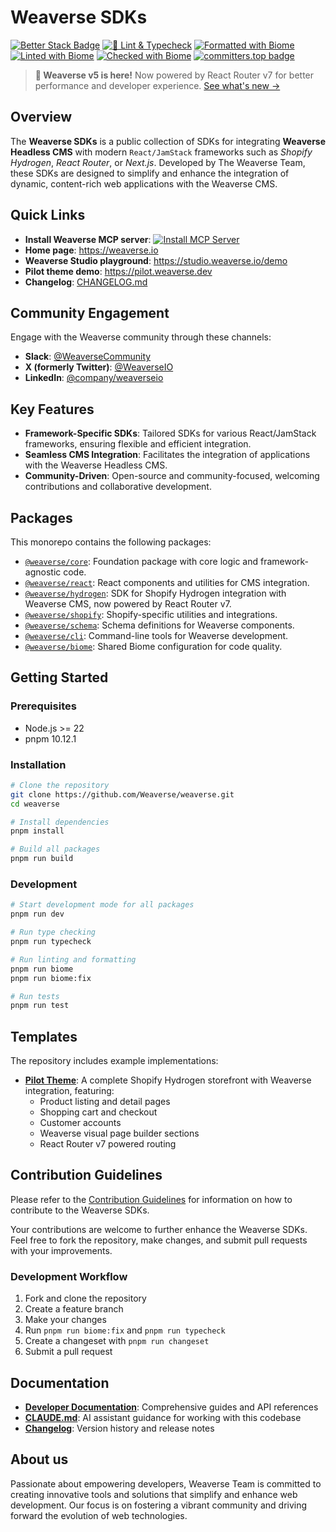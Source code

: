 # Weaverse SDKs

[![Better Stack Badge](https://uptime.betterstack.com/status-badges/v1/monitor/vif3.svg)](https://wvse.cc/weaverse-status)
[![🚀 Lint & Typecheck](https://github.com/Weaverse/weaverse/actions/workflows/check.yml/badge.svg)](https://github.com/Weaverse/weaverse/actions/workflows/check.yml)
[![Formatted with Biome](https://img.shields.io/badge/Formatted_with-Biome-60a5fa?style=flat&logo=biome)](https://biomejs.dev/)
[![Linted with Biome](https://img.shields.io/badge/Linted_with-Biome-60a5fa?style=flat&logo=biome)](https://biomejs.dev)
[![Checked with Biome](https://img.shields.io/badge/Checked_with-Biome-60a5fa?style=flat&logo=biome)](https://biomejs.dev)
[![committers.top badge](https://org-badge.committers.top/vietnam/weaverse.svg)](https://org-badge.committers.top/vietnam/weaverse)

> **🚀 Weaverse v5 is here!** Now powered by React Router v7 for better performance and developer experience. [See what's new →](./CHANGELOG.md#500---2024-12-20)

## Overview

The **Weaverse SDKs** is a public collection of SDKs for integrating **Weaverse Headless CMS** with modern `React/JamStack`
frameworks such as _Shopify Hydrogen_, _React Router_, or _Next.js_. Developed by The Weaverse Team, these SDKs are designed to
simplify and enhance the integration of dynamic, content-rich web applications with the Weaverse CMS.

## Quick Links

- **Install Weaverse MCP server**: [![Install MCP Server](https://cursor.com/deeplink/mcp-install-dark.svg)](https://cursor.com/install-mcp?name=weaverse-mcp&config=eyJjb21tYW5kIjoibnB4IC15IEB3ZWF2ZXJzZS9tY3AifQ%3D%3D)
- **Home page**: https://weaverse.io
- **Weaverse Studio playground**: https://studio.weaverse.io/demo
- **Pilot theme demo**: https://pilot.weaverse.dev
- **Changelog**: [CHANGELOG.md](./CHANGELOG.md)

## Community Engagement

Engage with the Weaverse community through these channels:

- **Slack**: [@WeaverseCommunity](https://wvse.cc/weaverse-slack)
- **X (formerly Twitter)**: [@WeaverseIO](https://wvse.cc/weaverse-twitter)
- **LinkedIn**: [@company/weaverseio](https://wvse.cc/weaverse-linkedin)

## Key Features

- **Framework-Specific SDKs**: Tailored SDKs for various React/JamStack frameworks, ensuring flexible and efficient
  integration.
- **Seamless CMS Integration**: Facilitates the integration of applications with the Weaverse Headless CMS.
- **Community-Driven**: Open-source and community-focused, welcoming contributions and collaborative development.

## Packages

This monorepo contains the following packages:

- [`@weaverse/core`](https://github.com/Weaverse/weaverse/tree/main/packages/core): Foundation package with core logic
  and framework-agnostic code.
- [`@weaverse/react`](https://github.com/Weaverse/weaverse/tree/main/packages/react): React components and utilities for
  CMS integration.
- [`@weaverse/hydrogen`](https://github.com/Weaverse/weaverse/tree/main/packages/hydrogen): SDK for Shopify Hydrogen
  integration with Weaverse CMS, now powered by React Router v7.
- [`@weaverse/shopify`](https://github.com/Weaverse/weaverse/tree/main/packages/shopify): Shopify-specific utilities and integrations.
- [`@weaverse/schema`](https://github.com/Weaverse/weaverse/tree/main/packages/schema): Schema definitions for Weaverse components.
- [`@weaverse/cli`](https://github.com/Weaverse/weaverse/tree/main/packages/cli): Command-line tools for Weaverse development.
- [`@weaverse/biome`](https://github.com/Weaverse/weaverse/tree/main/packages/biome): Shared Biome configuration for code quality.

## Getting Started

### Prerequisites

- Node.js >= 22
- pnpm 10.12.1

### Installation

```bash
# Clone the repository
git clone https://github.com/Weaverse/weaverse.git
cd weaverse

# Install dependencies
pnpm install

# Build all packages
pnpm run build
```

### Development

```bash
# Start development mode for all packages
pnpm run dev

# Run type checking
pnpm run typecheck

# Run linting and formatting
pnpm run biome
pnpm run biome:fix

# Run tests
pnpm run test
```

## Templates

The repository includes example implementations:

- **[Pilot Theme](./templates/pilot)**: A complete Shopify Hydrogen storefront with Weaverse integration, featuring:
  - Product listing and detail pages
  - Shopping cart and checkout
  - Customer accounts
  - Weaverse visual page builder sections
  - React Router v7 powered routing

## Contribution Guidelines

Please refer to the [Contribution Guidelines](./CONTRIBUTING.md) for information on how to contribute to the Weaverse SDKs.

Your contributions are welcome to further enhance the Weaverse SDKs. Feel free to fork the repository, make changes, and
submit pull requests with your improvements.

### Development Workflow

1. Fork and clone the repository
2. Create a feature branch
3. Make your changes
4. Run `pnpm run biome:fix` and `pnpm run typecheck`
5. Create a changeset with `pnpm run changeset`
6. Submit a pull request

## Documentation

- **[Developer Documentation](https://weaverse.io/docs)**: Comprehensive guides and API references
- **[CLAUDE.md](./CLAUDE.md)**: AI assistant guidance for working with this codebase
- **[Changelog](./CHANGELOG.md)**: Version history and release notes

## About us

Passionate about empowering developers, Weaverse Team is committed to creating innovative tools and solutions that
simplify and enhance web development. Our focus is on fostering a vibrant community and driving forward the evolution of
web technologies.
